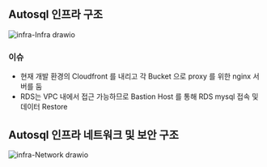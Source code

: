 
## Autosql 인프라 구조

![infra-Infra drawio](https://user-images.githubusercontent.com/96629089/174983580-66bc6cb5-c70a-4f79-8086-d7195b02c8d3.png)

### 이슈
- 현재 개발 환경의 Cloudfront 를 내리고 각 Bucket 으로 proxy 를 위한 nginx 서버를 둠
- RDS는 VPC 내에서 접근 가능하므로 Bastion Host 를 통해 RDS mysql 접속 및 데이터 Restore


## Autosql 인프라 네트워크 및 보안 구조

![infra-Network drawio](https://user-images.githubusercontent.com/96629089/174983627-883cfb63-bf84-4a4d-ae44-c0d46973b519.png)
